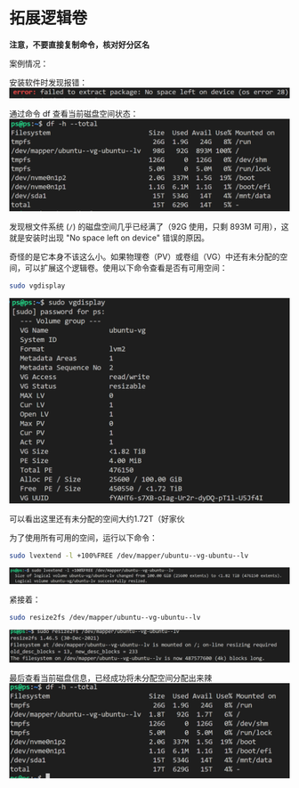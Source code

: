 # 拓展逻辑卷

**注意，不要直接复制命令，核对好分区名**

案例情况：

安装软件时发现报错：
![1711787230456](image/拓展逻辑卷/1711787230456.png)

通过命令 df 查看当前磁盘空间状态：
![1711787270062](image/拓展逻辑卷/1711787270062.png)

发现根文件系统 (`/`) 的磁盘空间几乎已经满了（92G 使用，只剩 893M 可用），这就是安装时出现 "No space left on device" 错误的原因。

奇怪的是它本身不该这么小。如果物理卷（PV）或卷组（VG）中还有未分配的空间，可以扩展这个逻辑卷。使用以下命令查看是否有可用空间：

```bash
sudo vgdisplay
```

![1711787454308](image/拓展逻辑卷/1711787454308.png)

可以看出这里还有未分配的空间大约1.72T（好家伙

为了使用所有可用的空间，运行以下命令：

```bash
sudo lvextend -l +100%FREE /dev/mapper/ubuntu--vg-ubuntu--lv
```

![1711787596584](image/拓展逻辑卷/1711787596584.png)

紧接着：

```bash
sudo resize2fs /dev/mapper/ubuntu--vg-ubuntu--lv
```

![1711787654883](image/拓展逻辑卷/1711787654883.png)

最后查看当前磁盘信息，已经成功将未分配空间分配出来辣
![1711787693212](image/拓展逻辑卷/1711787693212.png)

